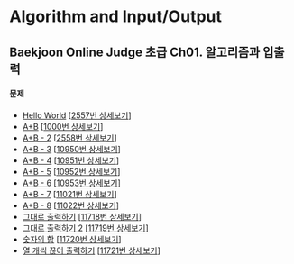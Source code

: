 Algorithm and Input/Output
==========================

Baekjoon Online Judge 초급 Ch01. 알고리즘과 입출력
---------------------------------------------

#### 문제

* [Hello World](./Hello_World) [[2557번 상세보기](https://www.acmicpc.net/problem/2557)]
* [A+B](./A+B) [[1000번 상세보기](https://www.acmicpc.net/problem/1000)]
* [A+B - 2](./A+B_2) [[2558번 상세보기](https://www.acmicpc.net/problem/2558)]
* [A+B - 3](./A+B_3) [[10950번 상세보기](https://www.acmicpc.net/problem/10950)]
* [A+B - 4](./A+B_4) [[10951번 상세보기](https://www.acmicpc.net/problem/10951)]
* [A+B - 5](./A+B_5) [[10952번 상세보기](https://www.acmicpc.net/problem/10952)]
* [A+B - 6](./A+B_6) [[10953번 상세보기](https://www.acmicpc.net/problem/10953)]
* [A+B - 7](./A+B_7) [[11021번 상세보기](https://www.acmicpc.net/problem/11021)]
* [A+B - 8](./A+B_8) [[11022번 상세보기](https://www.acmicpc.net/problem/11022)]
* [그대로 출력하기](./Output_as_it_is) [[11718번 상세보기](https://www.acmicpc.net/problem/11718)]
* [그대로 출력하기 2](./Output_as_it_is_2) [[11719번 상세보기](https://www.acmicpc.net/problem/11719)]
* [숫자의 합](./Number_of_total) [[11720번 상세보기](https://www.acmicpc.net/problem/11720)]
* [열 개씩 끊어 출력하기](./Devide_by_ten_letters) [[11721번 상세보기](https://www.acmicpc.net/problem/11721)]